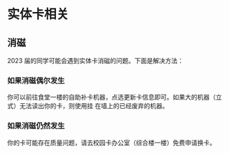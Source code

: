 # 实体卡相关

## 消磁
2023 届的同学可能会遇到实体卡消磁的问题。下面是解决方法：

### 如果消磁偶尔发生
你可以前往食堂一楼的自助补卡机器，点选更新卡信息即可。如果大的机器（立式）无法读出你的卡，则使用挂
在墙上的已经废弃的机器。

### 如果消磁仍然发生
你的卡可能存在质量问题，请去校园卡办公室（综合楼一楼）免费申请换卡。